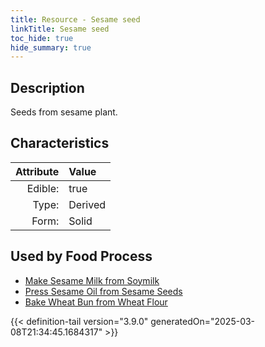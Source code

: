 ```yaml
---
title: Resource - Sesame seed
linkTitle: Sesame seed
toc_hide: true
hide_summary: true
---
```

<!-- This is generated by the MarsSim HelpGenertor, do not edit. -->

## Description
&#10;&#9;&#9;Seeds from sesame plant.

## Characteristics

| Attribute      | Value |
|--------:|:------|
|Edible:|true|
|Type:|Derived|
|Form:|Solid|
 



    
## Used by Food Process

- [Make Sesame Milk from Soymilk](/docs/definitions/food/make-sesame-milk-from-soymilk)
- [Press Sesame Oil from Sesame Seeds](/docs/definitions/food/press-sesame-oil-from-sesame-seeds)
- [Bake Wheat Bun from Wheat Flour](/docs/definitions/food/bake-wheat-bun-from-wheat-flour)



{{< definition-tail version="3.9.0" generatedOn="2025-03-08T21:34:45.1684317" >}}


